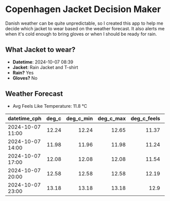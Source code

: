 
# Copenhagen Jacket Decision Maker

Danish weather can be quite unpredictable, so I created this app to help me decide which jacket to wear based on the weather forecast. 
It also alerts me when it's cold enough to bring gloves or when I should be ready for rain.

## What Jacket to wear?

- **Datetime**: 2024-10-07 08:39
- **Jacket**: Rain Jacket and T-shirt
- **Rain?** Yes
- **Gloves?** No

## Weather Forecast
- Avg Feels Like Temperature: 11.8 °C

| datetime_cph     |   deg_c |   deg_c_min |   deg_c_max |   deg_c_feels | weather   | wind   | rain   |
|:-----------------|--------:|------------:|------------:|--------------:|:----------|:-------|:-------|
| 2024-10-07 11:00 |   12.24 |       12.24 |       12.65 |         11.37 | Clouds    | High   | None   |
| 2024-10-07 14:00 |   11.98 |       11.96 |       11.98 |         11.24 | Rain      | High   | Low    |
| 2024-10-07 17:00 |   12.08 |       12.08 |       12.08 |         11.54 | Rain      | Medium | Low    |
| 2024-10-07 20:00 |   12.58 |       12.58 |       12.58 |         12.19 | Rain      | Low    | Low    |
| 2024-10-07 23:00 |   13.18 |       13.18 |       13.18 |         12.9  | Rain      | Low    | Low    |
        